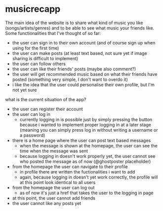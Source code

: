 # musicrecapp
The main idea of the website is to share what kind of music you like (songs/artists/genres) and to be able to see what music your friends like. 
Some functionalities that I've thought of so far:
- the user can sign in to their own account (and of course sign up when using for the first time)
- the user can make posts (at least text based, not sure yet if image sharing is difficult to implement)
- the user can follow others
- the user can like their friends' posts (maybe also comment?)
- the user will get recommended music based on what their friends have posted (something very simple, I don't want to overdo it)
- i like the idea that the user could personalise their own profile, but I'm not yet sure 

what is the current situation of the app?
- the user can register their account
- the user can log in
    - currently logging in is possible just by simply pressing the button because i wanted to implement proper logging in at a later stage (meaning you can simply press log in without writing a username or a password)
- there is a home page where the user can post text based messages
    - when the message is shown at the homepage, the user can see the time when the message was sent
    - because logging in doesn't work properly yet, the user cannot see who posted the message as of now (@ghostposter placeholder)
- from the homepage the user can navigate to their profile
    - in profile there are written the fuctionalities i want to add 
    - again, because logging in doesn't yet work correctly, the profile will at this point look identical to all users
- from the homepage the user can log out
    - as of now it's just a href that takes the user to the logging in page
- at this point, the user cannot add friends
- the user cannot like any posts yet